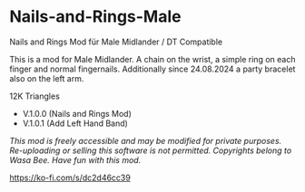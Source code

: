 # Nails-and-Rings-Male
Nails and Rings Mod für Male Midlander / DT Compatible

This is a mod for Male Midlander. A chain on the wrist, a simple ring on each finger and normal fingernails.
Additionally since 24.08.2024 a party bracelet also on the left arm.

12K Triangles

* V.1.0.0 (Nails and Rings Mod)
* V.1.0.1 (Add Left Hand Band)

*This mod is freely accessible and may be modified for private purposes. Re-uploading or selling this software is not permitted. Copyrights belong to Wasa Bee.
Have fun with this mod.*

https://ko-fi.com/s/dc2d46cc39